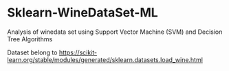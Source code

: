 # Sklearn-WineDataSet-ML
Analysis of winedata set using Support Vector Machine (SVM) and Decision Tree Algorithms

Dataset belong to https://scikit-learn.org/stable/modules/generated/sklearn.datasets.load_wine.html

